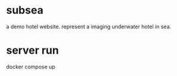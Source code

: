 # subsea
a demo hotel website. represent a imaging underwater hotel in sea.


# server run 
docker compose up
